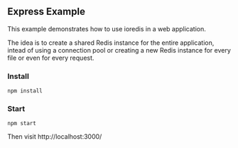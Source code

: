 ## Express Example

This example demonstrates how to use ioredis in a web application.

The idea is to create a shared Redis instance for the entire application,
intead of using a connection pool or creating a new Redis instance for every
file or even for every request.

### Install

```
npm install
```

### Start

```
npm start
```

Then visit http://localhost:3000/